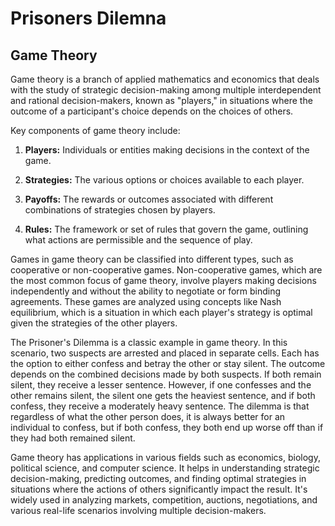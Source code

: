 # Prisoners Dilemna
## Game Theory
Game theory is a branch of applied mathematics and economics that deals with the study of strategic decision-making among multiple interdependent and rational decision-makers, known as "players," in situations where the outcome of a participant's choice depends on the choices of others.

Key components of game theory include:

1. **Players:** Individuals or entities making decisions in the context of the game.

2. **Strategies:** The various options or choices available to each player.

3. **Payoffs:** The rewards or outcomes associated with different combinations of strategies chosen by players.

4. **Rules:** The framework or set of rules that govern the game, outlining what actions are permissible and the sequence of play.

Games in game theory can be classified into different types, such as cooperative or non-cooperative games. Non-cooperative games, which are the most common focus of game theory, involve players making decisions independently and without the ability to negotiate or form binding agreements. These games are analyzed using concepts like Nash equilibrium, which is a situation in which each player's strategy is optimal given the strategies of the other players.

The Prisoner's Dilemma is a classic example in game theory. In this scenario, two suspects are arrested and placed in separate cells. Each has the option to either confess and betray the other or stay silent. The outcome depends on the combined decisions made by both suspects. If both remain silent, they receive a lesser sentence. However, if one confesses and the other remains silent, the silent one gets the heaviest sentence, and if both confess, they receive a moderately heavy sentence. The dilemma is that regardless of what the other person does, it is always better for an individual to confess, but if both confess, they both end up worse off than if they had both remained silent.

Game theory has applications in various fields such as economics, biology, political science, and computer science. It helps in understanding strategic decision-making, predicting outcomes, and finding optimal strategies in situations where the actions of others significantly impact the result. It's widely used in analyzing markets, competition, auctions, negotiations, and various real-life scenarios involving multiple decision-makers.
